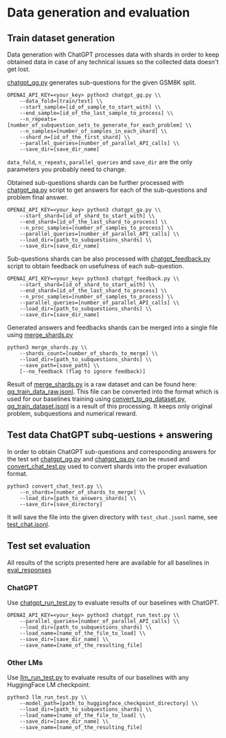 # Data generation and evaluation

## Train dataset generation

Data generation with ChatGPT processes data with shards in order to keep obtained data in case
of any technical issues so the collected data doesn't get lost. 

[chatgpt_qg.py](https://github.com/DT6A/GSM8k-AI-SubQ/blob/main/data_generation_and_evaluation/chatgpt_qg.py) 
generates sub-questions for the given GSM8K split.
```commandline 
OPENAI_API_KEY=<your_key> python3 chatgpt_gq.py \\ 
    --data_fold=[train/test] \\
    --start_sample=[id_of_sample_to_start_with] \\
    --end_sample=[id_of_the_last_sample_to_process] \\ 
    --n_repeats=[number_of_subquestion_sets_to_generate_for_each_problem] \\
    --n_samples=[number_of_samples_in_each_shard] \\
    --shard_n=[id_of_the_first_shard] \\
    --parallel_queries=[number_of_parallel_API_calls] \\
    --save_dir=[save_dir_name]
```
`data_fold`, `n_repeats`, `parallel_queries` and `save_dir` are the only parameters you probably need to change. 

Obtained sub-questions shards can be further processed with [chatgpt_qa.py](https://github.com/DT6A/GSM8k-AI-SubQ/blob/main/data_generation_and_evaluation/chatgpt_qa.py) 
script to get answers for each of the sub-questions and problem final answer.
```commandline 
OPENAI_API_KEY=<your_key> python3 chatgpt_ga.py \\ 
    --start_shard=[id_of_shard_to_start_with] \\
    --end_shard=[id_of_the_last_shard_to_process] \\ 
    --n_proc_samples=[number_of_samples_to_process] \\
    --parallel_queries=[number_of_parallel_API_calls] \\
    --load_dir=[path_to_subquestions_shards] \\
    --save_dir=[save_dir_name]
```

Sub-questions shards can be also processed with [chatgpt_feedback.py](https://github.com/DT6A/GSM8k-AI-SubQ/blob/main/data_generation_and_evaluation/chatgpt_feedback.py) 
script to obtain feedback on usefulness of each sub-question.
```commandline 
OPENAI_API_KEY=<your_key> python3 chatgpt_feedback.py \\ 
    --start_shard=[id_of_shard_to_start_with] \\
    --end_shard=[id_of_the_last_shard_to_process] \\ 
    --n_proc_samples=[number_of_samples_to_process] \\
    --parallel_queries=[number_of_parallel_API_calls] \\
    --load_dir=[path_to_subquestions_shards] \\
    --save_dir=[save_dir_name]
```

Generated answers and feedbacks shards can be merged into a single file using [merge_shards.py](https://github.com/DT6A/GSM8k-AI-SubQ/blob/main/data_generation_and_evaluation/merge_shards.py)

```commandline 
python3 merge_shards.py \\ 
    --shards_count=[number_of_shards_to_merge] \\
    --load_dir=[path_to_subquestions_shards] \\
    --save_path=[save_path] \\
    [--no_feedback (flag to ignore feedback)]
```

Result of [merge_shards.py](https://github.com/DT6A/GSM8k-AI-SubQ/blob/main/data_generation_and_evaluation/merge_shards.py) 
is a raw dataset and can be found here: [qg_train_data_raw.jsonl](https://github.com/DT6A/GSM8k-AI-SubQ/blob/main/dataset/qg_train_data_raw.jsonl).
This file can be converted into the format which is used for our baselines training using [convert_to_qg_dataset.py](https://github.com/DT6A/GSM8k-AI-SubQ/blob/main/data_generation_and_evaluation/convert_to_qg_dataset.py),
[qg_train_dataset.jsonl](https://github.com/DT6A/GSM8k-AI-SubQ/blob/main/dataset/qg_train_dataset.jsonl) 
is a result of this processing. It keeps only original problem, subquestions and numerical reward.

## Test data ChatGPT subq-uestions + answering
In order to obtain ChatGPT sub-questions and corresponding answers for the test set 
[chatgpt_qg.py](https://github.com/DT6A/GSM8k-AI-SubQ/blob/main/data_generation_and_evaluation/chatgpt_qg.py)
and
[chatgpt_qa.py](https://github.com/DT6A/GSM8k-AI-SubQ/blob/main/data_generation_and_evaluation/chatgpt_qa.py)
can be reused and 
[convert_chat_test.py](https://github.com/DT6A/GSM8k-AI-SubQ/blob/main/data_generation_and_evaluation/convert_chat_test.py)
used to convert shards into the proper evaluation format.

```commandline 
python3 convert_chat_test.py \\ 
    --n_shards=[number_of_shards_to_merge] \\
    --load_dir=[path_to_answers_shards] \\
    --save_dir=[save_directory]
```
It will save the file into the given directory with `test_chat.jsonl` name, see 
[test_chat.jsonl](https://github.com/DT6A/GSM8k-AI-SubQ/blob/main/dataset/test_chat.jsonl).

## Test set evaluation
All results of the scripts presented here are available for all baselines in
[eval_responses](https://github.com/DT6A/GSM8k-AI-SubQ/blob/main/eval_responses)

### ChatGPT
Use 
[chatgpt_run_test.py](https://github.com/DT6A/GSM8k-AI-SubQ/blob/main/data_generation_and_evaluation/chatgpt_run_test.py)
to evaluate results of our baselines with ChatGPT.
```commandline 
OPENAI_API_KEY=<your_key> python3 chatgpt_run_test.py \\ 
    --parallel_queries=[number_of_parallel_API_calls] \\
    --load_dir=[path_to_subquestions_shards] \\
    --load_name=[name_of_the_file_to_load] \\
    --save_dir=[save_dir_name] \\
    --save_name=[name_of_the_resulting_file]
```

### Other LMs
Use 
[llm_run_test.py](https://github.com/DT6A/GSM8k-AI-SubQ/blob/main/data_generation_and_evaluation/llm_run_test.py)
to evaluate results of our baselines with any HuggingFace LM checkpoint.
```commandline 
python3 llm_run_test.py \\ 
    --model_path=[path_to_huggingface_checkpoint_directory] \\
    --load_dir=[path_to_subquestions_shards] \\
    --load_name=[name_of_the_file_to_load] \\
    --save_dir=[save_dir_name] \\
    --save_name=[name_of_the_resulting_file]
```
